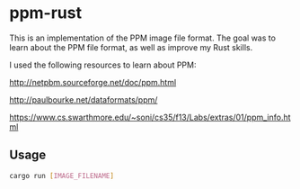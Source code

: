 # ppm-rust

This is an implementation of the PPM image file format.  The goal was to learn about the PPM file format, as well as improve my Rust skills.

I used the following resources to learn about PPM:

http://netpbm.sourceforge.net/doc/ppm.html

http://paulbourke.net/dataformats/ppm/

https://www.cs.swarthmore.edu/~soni/cs35/f13/Labs/extras/01/ppm_info.html

## Usage

```bash
cargo run [IMAGE_FILENAME]
```
